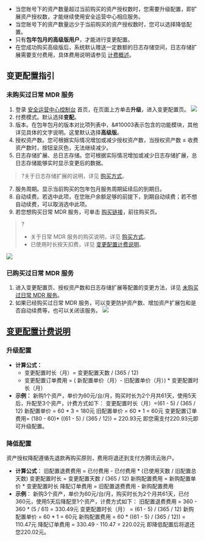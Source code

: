 - 当您账号下的资产数量超过当前购买的资产授权数时，您需要升级配置，即扩展资产授权数，才能继续使用安全运营中心相应服务。
- 当您账号下的资产数量远少于当前购买的资产授权数时，您可以选择降低配置。
- 只有**包年包月的高级版用户**，才能进行变更配置。
- 在您成功购买高级版后，系统默认赠送一定数额的日志存储空间，日志存储扩展需要支付费用，具体费用说明请参见 [计费概述](https://cloud.tencent.com/document/product/664/41278#GJG)。

## 变更配置指引
### 未购买过日常 MDR 服务[](id:WMDR)
1. 登录 [安全运营中心控制台](https://console.cloud.tencent.com/ssav2) 首页，在页面上方单击**升级**，进入变更配置页。 
![](https://qcloudimg.tencent-cloud.cn/raw/d10bede5d6d8d3127a53fb0d479c50da.png)
2. 付费模式。默认选择**变配**。
3. 版本。在包年包月的版本对比项列表中，&#10003表示包含的功能模块，其他详见具体的文字说明。这里默认选择**高级版**。
4. 授权资产数。您可根据实际情况增加或减少授权资产数，当授权资产数 ≤ 收费资产数时，按钮呈灰色，无法继续减少。
5. 日志存储扩展、总日志存储。您可根据实际情况增加或减少日志存储扩展，总日志存储能够实时显示变更后的数据。
>?关于日志存储扩展的说明，详见 [购买方式](https://cloud.tencent.com/document/product/664/41641)。
>
7. 服务周期。显示当前购买的包年包月服务周期延续后的到期日。
8. 自动续费。若选中此项，在您账户余额足够的前提下，到期自动续费；若不想自动续费，可以取消选中此项。
9. 若您想购买日常 MDR 服务，可单击 [购买链接](https://buy.cloud.tencent.com/soc?type=mdr)，前往购买页。
>?
>- 关于日常 MDR 服务的购买说明，详见 [购买方式](https://cloud.tencent.com/document/product/664/41641)。
>- 已使用时长按天扣费，详见 [变更配置计费说明](#jifshuom)。
>
![](https://qcloudimg.tencent-cloud.cn/raw/83f8d2466da15e2c95398dac8fd3e566.png)

### 已购买过日常 MDR 服务
1. 进入变更配置页、授权资产数和日志存储扩展等配置的变更方法，详见 [未购买过日常 MDR 服务](#WMDR)。
2. 如果已经购买过日常 MDR 服务，可以变更防护资产数、增加资产扩展包和是否自动续费等，也可以关闭该服务。
![](https://qcloudimg.tencent-cloud.cn/raw/6a76901bb16448b77b43f3104679ad07.png)


## [变更配置计费说明](id:jifshuom)
### 升级配置
- **计算公式：**
	- 变更配置时长（月）= 变更配置天数 / (365 / 12)
	- 变更配置订单费用 = ( 新配置单价（月）- 旧配置单价（月）) * 变更配置时长（月）
- **示例：**
新购1个资产，单价为60元/台/月，购买时长为2个月共61天，使用5天后，升配至3个资产，计费方式如下：
变更配置时长（月）=(61 - 5) / (365 / 12)
新配置单价 = 60 * 3 = 180元
旧配置单价 = 60 * 1 = 60元
变更配置订单费用= (180 - 60)* ((61 - 5) / (365 / 12)) = 220.93元
即您需支付220.93元即可升级配置。

### 降低配置
资产授权降配遵循先退款再购买原则，费用将退还到支付方腾讯云账户。
- **计算公式**：
旧配置退费费用 = 已付费用 - 已付费用 * (已使用天数 / 旧配置总天数)
变更配置时长 = 变更配置天数 / (365 / 12)
新购配置费用 = 新购配置单价 * 变更配置时长
降配订单费用 = 旧配置退费费用 - 新购配置费用
- **示例**：
新购3个资产，单价为60元/台/月，购买时长为2个月共61天，已付360元，使用5天后降配至1个资产，计费方式如下：
旧配置退费费用 = 360 - 360 * (5 / 61) = 330.49元
变更配置时长（月） = (61 - 5) / (365 / 12) 
新购配置单价 = 60 * 1 = 60元
新购配置费用 = 60 * ((61 - 5) / (365 / 12)) = 110.47元
降配订单费用 = 330.49 - 110.47 = 220.02元
即降低配置后将退还您220.02元。
